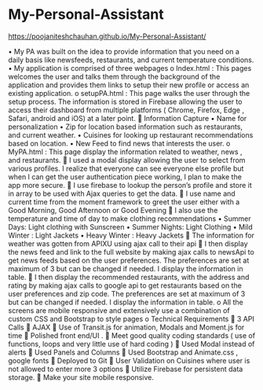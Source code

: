 # My-Personal-Assistant

https://poojaniteshchauhan.github.io/My-Personal-Assistant/

•	My PA was built on the idea to provide information that you need on a daily basis like newsfeeds, restaurants, and current temperature conditions. 
•	My application is comprised of three webpages 
o	Index.html : This pages welcomes the user and talks them through the background of the application and provides them links to setup their new profile or access an existing application.
o	setupPA.html : This page walks the user through the setup process.  The information is stored in Firebase allowing the user to access their dashboard from multiple platforms ( Chrome, Firefox, Edge , Safari, android and iOS) at a later point. 
	Information Capture 
•	Name for personalization 
•	Zip for location based information such as restaurants, and current weather. 
•	Cuisines for looking up restaurant recommendations based on location. 
•	New Feed to find news that interests the user.
o	MyPA.html : This page display the information related to weather, news , and restaurants.
	I used a modal display allowing the user to select from various profiles. I realize that everyone can see everyone else profile but when I can get the user authentication piece working, I plan to make the app more secure. 
	I use firebase to lookup the person’s profile and store it in array to be used with Ajax queries to get the data.
	I use name and current time from the moment framework to greet the user either with a Good Morning, Good Afternoon or Good Evening 
	I also use the temperature and time of day to make clothing recommendations 
•	Summer Days: Light clothing with Sunscreen 
•	Summer Nights: Light Clothing 
•	Mild Winter : Light Jackets
•	Heavy Winter : Heavy Jackets
	The information for weather was gotten from APIXU using ajax call to their api 
	I then display the news feed and link to the full website by making ajax calls to newsApi to get news feeds based on the user preferences. The preferences are set at maximum of 3 but can be changed if needed. I display the information in table. 
	I then display the recommended restaurants, with the address and rating by making ajax calls to google api to get restaurants based on the user preferences and zip code. The preferences are set at maximum of 3 but can be changed if needed. I display the information in table. 
o	All the screens are mobile responsive and extensively use a combination of custom CSS and Bootstrap to style pages 
o	Technical Requirements 
	3 API Calls
	AJAX
	Use of Transit.js for animation, Modals and Moment.js for time 
	Polished front end/UI .
	 Meet good quality coding standards ( use of functions, loops and very little use of hard coding )
	Used Modal instead of alerts 
	Used Panels and Columns 
	Used Bootstrap and Animate.css , google fonts 
	Deployed to Git
	User Validation on Cuisines where user is not allowed to enter more 3 options
	Utilize Firebase for persistent data storage.
	Make your site mobile responsive. 


